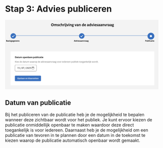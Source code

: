 # Stap 3: Advies publiceren

![Afbeelding toont de laatste stap van de upload wizard waar de datum van publicatie wordt ingesteld](img/adviesaanvraag_stap_3.png)

## Datum van publicatie

Bij het publiceren van de publicatie heb je de mogelijkheid te bepalen wanneer deze zichtbaar wordt voor het publiek. Je kunt
ervoor kiezen de publicatie onmiddellijk openbaar te maken waardoor deze direct toegankelijk is voor iedereen. Daarnaast heb
je de mogelijkheid om een publicatie van tevoren in te plannen door een datum in de toekomst te kiezen waarop de publicatie
automatisch openbaar wordt gemaakt.

